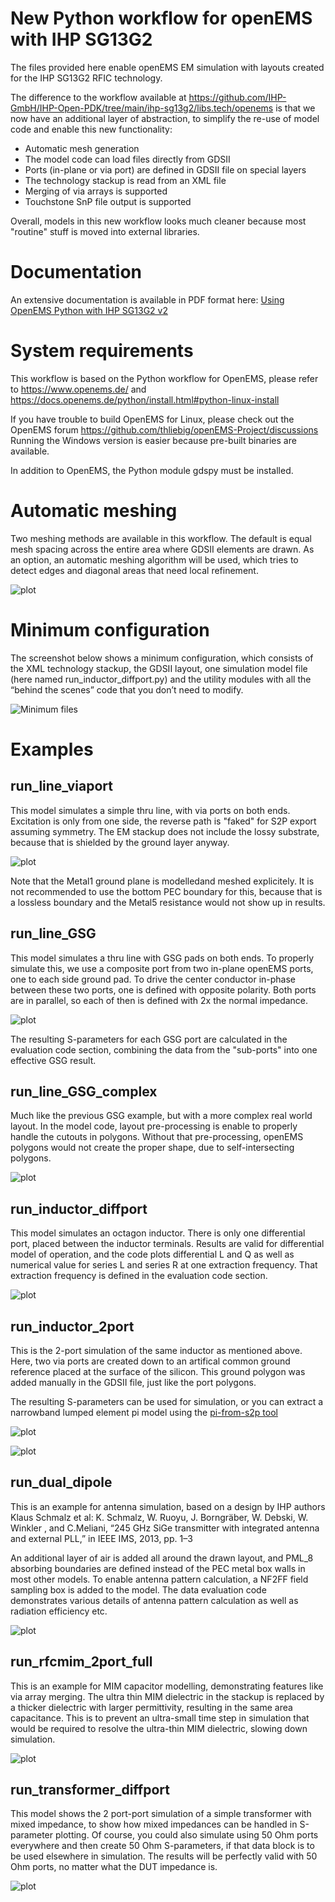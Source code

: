 # New Python workflow for openEMS with IHP SG13G2

The files provided here enable openEMS EM simulation with layouts
created for the IHP SG13G2 RFIC technology.

The difference to the workflow available at 
https://github.com/IHP-GmbH/IHP-Open-PDK/tree/main/ihp-sg13g2/libs.tech/openems
is that we now have an additional layer of abstraction, to simplify the
re-use of model code and enable this new functionality:
- Automatic mesh generation
- The model code can load files directly from GDSII
- Ports (in-plane or via port) are defined in GDSII file on special layers
- The technology stackup is read from an XML file
- Merging of via arrays is supported
- Touchstone SnP file output is supported

Overall, models in this new workflow looks much cleaner because most "routine" stuff 
is moved into external libraries.

# Documentation
An extensive documentation is available in PDF format here:
[Using OpenEMS Python with IHP SG13G2 v2](./doc/Using_OpenEMS_Python_with_IHP_SG13G2_v2.pdf) 

# System requirements
This workflow is based on the Python workflow for OpenEMS, 
please refer to https://www.openems.de/ 
and https://docs.openems.de/python/install.html#python-linux-install 

If you have trouble to build OpenEMS for Linux, please check out the OpenEMS forum
https://github.com/thliebig/openEMS-Project/discussions 
Running the Windows version is easier because pre-built binaries are available.

In addition to OpenEMS, the Python module gdspy must be installed.

# Automatic meshing
Two meshing methods are available in this workflow. The default is equal mesh spacing across the entire area where GDSII elements are drawn. As an option, an automatic meshing algorithm will be used, which tries to detect edges and diagonal areas that need local refinement.

![plot](./doc/automatic_meshing.png)

# Minimum configuration
The screenshot below shows a minimum configuration, which consists of the XML technology stackup, the GDSII layout, one simulation model file (here named run_inductor_diffport.py)  and the utility modules with all the “behind the scenes” code that you don’t need to modify.

![Minimum files](./doc/minimum_files.png)

# Examples

## run_line_viaport
This model simulates a simple thru line, with via ports on both ends. Excitation is only from one side, the reverse path is "faked" for S2P export assuming symmetry. The EM stackup does not include the lossy substrate, because that is shielded by the ground layer anyway. 

![plot](./doc/run_line_viaport.png)

Note that the Metal1 ground plane is modelledand meshed explicitely. It is not recommended to use the bottom PEC boundary for this, because that is a lossless boundary and the Metal5 resistance would not show up in results.

## run_line_GSG
This model simulates a thru line with GSG pads on both ends. To properly simulate this, we use a composite port from two in-plane openEMS ports, one to each side ground pad. To drive the center conductor in-phase between these two ports, one is defined with opposite polarity. Both ports are in parallel, so each of then is defined with 2x the normal impedance.

![plot](./doc/run_line_gsg.png)

The resulting S-parameters for each GSG port are calculated in the evaluation code section, combining the data from the "sub-ports" into one effective GSG result.

## run_line_GSG_complex
Much like the previous GSG example, but with a more complex real world layout. In the model code, layout pre-processing is enable to properly handle the cutouts in polygons. Without that pre-processing, openEMS polygons would not create the proper shape, due to self-intersecting polygons.

![plot](./doc/run_line_GSG_complex.png)

## run_inductor_diffport
This model simulates an octagon inductor. There is only one differential port, placed between the inductor terminals. Results are valid for differential model of operation, and the code plots differential L and Q as well as numerical value for series L and series R at one extraction frequency. That extraction frequency is defined in the evaluation code section.

![plot](./doc/run_inductor_diffport.png)

## run_inductor_2port
This is the 2-port simulation of the same inductor as mentioned above. Here, two via ports are created down to an artifical common ground reference placed at the surface of the silicon. This ground polygon was added manually in the GDSII file, just like the port polygons.

The resulting S-parameters can be used for simulation, or you can extract a narrowband lumped element pi model using the [pi-from-s2p tool](https://github.com/VolkerMuehlhaus/pi_from_s2p) 

![plot](./doc/run_inductor_2port.png)

![plot](./doc/inductor_twoport_extrametal.png)

## run_dual_dipole
This is an example for antenna simulation, based on a design by IHP authors Klaus Schmalz et al: 
K. Schmalz, W. Ruoyu, J. Borngräber, W. Debski, W. Winkler , and C.Meliani, “245 GHz SiGe transmitter with integrated antenna and external PLL,” in IEEE IMS, 2013, pp. 1–3

An additional layer of air is added all around the drawn layout, and PML_8 absorbing boundaries are defined instead of the PEC metal box walls in most other models. To enable antenna pattern calculation, a NF2FF field sampling box is added to the model. The data evaluation code demonstrates various details of antenna pattern calculation as well as radiation efficiency etc.

![plot](./doc/run_dual_dipole.png)

## run_rfcmim_2port_full
This is an example for MIM capacitor modelling, demonstrating features like via array merging.
The ultra thin MIM dielectric in the stackup is replaced by a thicker dielectric with larger permittivity, resulting in the same area capacitance. This is to prevent an ultra-small time step in simulation that would be required to resolve the ultra-thin MIM dielectric, slowing down simulation.

![plot](./doc/run_rfcmim_2port_full.png)

## run_transformer_diffport
This model shows the 2 port-port simulation of a simple transformer with mixed impedance, to show how mixed impedances can be handled in S-parameter plotting. Of course, you could also simulate using 50 Ohm ports everywhere and then create 50 Ohm S-parameters, if that data block is to be used elsewhere in simulation. The results will be perfectly valid with 50 Ohm ports, no matter what the DUT impedance is.

![plot](./doc/run_transformer_diffport.png)


